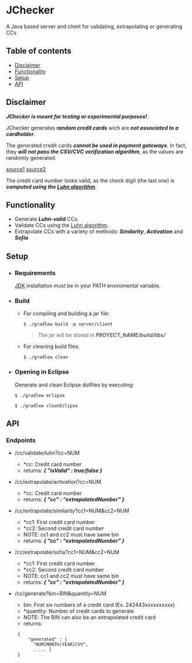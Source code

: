 # JChecker

A Java based server and client for validating, extrapolating or generating CCs


## Table of contents

* [Disclaimer](#disclaimer)
* [Functionality](#functionality)
* [Setup](#setup)
* [API](#api)


## Disclaimer
***JChecker is meant for testing or experimental purposes!***.

JChecker generates ***random credit cards*** wich are ***not associated to a cardholder***.

The generated credit cards ***cannot be used in payment gateways***. In fact, they ***will not pass the CSV/CVC verification algorithm***, as the values are randomly generated.

[source1](https://developer.visa.com/capabilities/dps-card-and-account-services/docs-how-to-cvv2)
[source2](https://developer.visa.com/capabilities/dps-card-and-account-services/docs-how-to-cvv2)

The credit card number looks valid, as the check digit (the last one) is ***computed using the [Luhn algorithm](https://en.wikipedia.org/wiki/Luhn_algorithm)***.

 
## Functionality

- Generate ***Luhn-valid*** CCs.
- Validate CCs using the [Luhn algorithm](https://en.wikipedia.org/wiki/Luhn_algorithm).
- Extrapolate CCs with a variety of methods: ***Similarity***, ***Activation*** and ***Sofia***


## Setup

- ### Requirements
    [JDK](https://www.oracle.com/java/technologies/downloads/) installation must be in your PATH enviromental variable.

- ### Build
    - For compiling and building a jar file:

        `$ ./gradlew build -p server/client`
    
        > The jar will be stored in ***PROYECT_NAME/build/libs/***
    
    - For cleaning build files:
    
        `$ ./gradlew clean`

- ### Opening in Eclipse
    Generate and clean Eclipse dotfiles by executing:

    `$ ./gradlew eclipse`
 
    `$ ./gradlew cleanEclipse`

## API
### Endpoints

- /cc/validate/luhn?cc=NUM
    - *cc: Credit card number
    - returns: ***{ "isValid" : true/false }***

- /cc/extrapolate/activation?cc=NUM
    - *cc: Credit card number
    - returns: ***{ "cc" : "extrapolatedNumber" }***

- /cc/extrapolate/similarity?cc1=NUM&cc2=NUM
    - *cc1: First credit card number
    - *cc2: Second credit card number
    - NOTE: cc1 and cc2 must have same bin
    - returns: ***{ "cc" : "extrapolatedNumber" }***

- /cc/extrapolate/sofia?cc1=NUM&cc2=NUM
    - *cc1: First credit card number
    - *cc2: Second credit card number
    - NOTE: cc1 and cc2 must have same bin
    - returns: ***{ "cc" : "extrapolatedNumber" }***

- /cc/generate?bin=BIN&quantity=NUM
    - bin: First six numbers of a credit card (Ex. 242443xxxxxxxxxx)
    - *quantity: Number of credit cards to generate
    - NOTE: The BIN can also be an extrapolated credit card
    - returns: 
    ```
     { 
         "generated" : [ 
           "NUM|MONTH|YEAR|CVV",
           ..... ]
     }
     ```
